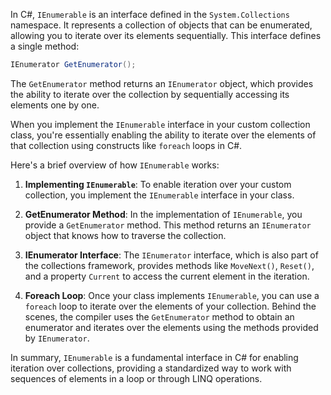 In C#, `IEnumerable` is an interface defined in the `System.Collections` namespace. It represents a collection of objects that can be enumerated, allowing you to iterate over its elements sequentially. This interface defines a single method:

```csharp
IEnumerator GetEnumerator();
```

The `GetEnumerator` method returns an `IEnumerator` object, which provides the ability to iterate over the collection by sequentially accessing its elements one by one.

When you implement the `IEnumerable` interface in your custom collection class, you're essentially enabling the ability to iterate over the elements of that collection using constructs like `foreach` loops in C#. 

Here's a brief overview of how `IEnumerable` works:

1. **Implementing `IEnumerable`**: To enable iteration over your custom collection, you implement the `IEnumerable` interface in your class.

2. **GetEnumerator Method**: In the implementation of `IEnumerable`, you provide a `GetEnumerator` method. This method returns an `IEnumerator` object that knows how to traverse the collection.

3. **IEnumerator Interface**: The `IEnumerator` interface, which is also part of the collections framework, provides methods like `MoveNext()`, `Reset()`, and a property `Current` to access the current element in the iteration.

4. **Foreach Loop**: Once your class implements `IEnumerable`, you can use a `foreach` loop to iterate over the elements of your collection. Behind the scenes, the compiler uses the `GetEnumerator` method to obtain an enumerator and iterates over the elements using the methods provided by `IEnumerator`.

In summary, `IEnumerable` is a fundamental interface in C# for enabling iteration over collections, providing a standardized way to work with sequences of elements in a loop or through LINQ operations.
